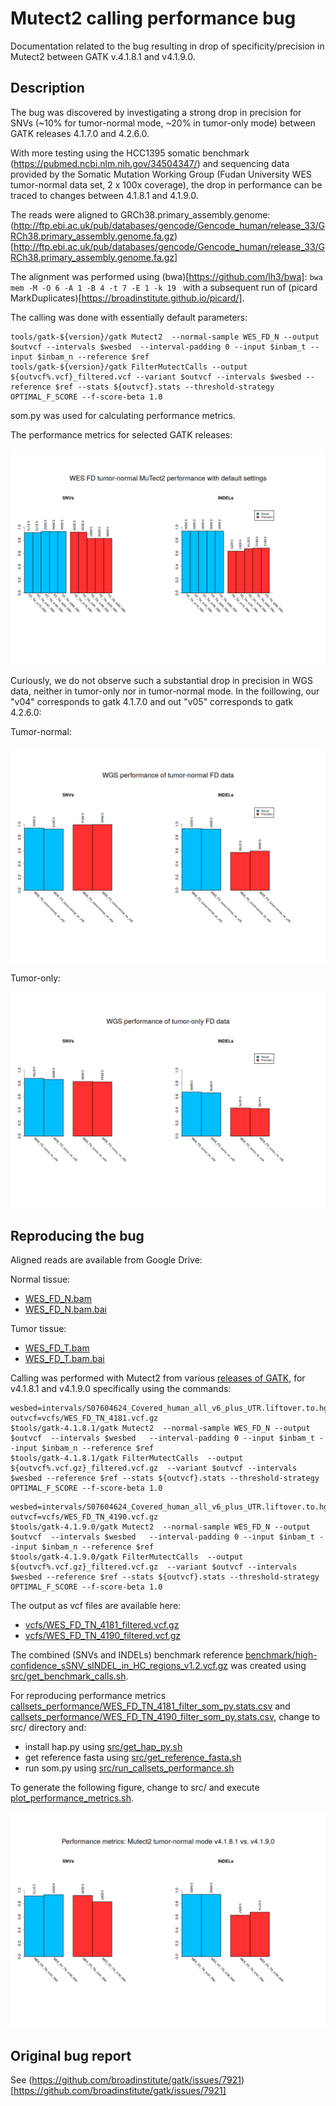 # Mutect2 calling performance bug

Documentation related to the bug resulting in drop of specificity/precision in Mutect2 between GATK v.4.1.8.1 and v4.1.9.0.

## Description

The bug was discovered by investigating a strong drop in precision for SNVs (~10% for tumor-normal mode, ~20% in tumor-only mode) between GATK releases 4.1.7.0 and 4.2.6.0.

With more testing using the HCC1395 somatic benchmark (https://pubmed.ncbi.nlm.nih.gov/34504347/) and sequencing data provided by the Somatic Mutation Working Group (Fudan University WES tumor-normal data set, 2 x 100x coverage), the drop in performance can be traced to changes between 4.1.8.1 and 4.1.9.0. 

The reads were aligned to GRCh38.primary_assembly.genome:
(http://ftp.ebi.ac.uk/pub/databases/gencode/Gencode_human/release_33/GRCh38.primary_assembly.genome.fa.gz)[http://ftp.ebi.ac.uk/pub/databases/gencode/Gencode_human/release_33/GRCh38.primary_assembly.genome.fa.gz]

The alignment was performed using (bwa)[https://github.com/lh3/bwa]:
`
bwa mem -M -O 6 -A 1 -B 4 -t 7 -E 1 -k 19 
`
with a subsequent run of (picard MarkDuplicates)[https://broadinstitute.github.io/picard/].

The calling was done with essentially default parameters:
```
tools/gatk-${version}/gatk Mutect2  --normal-sample WES_FD_N --output $outvcf --intervals $wesbed  --interval-padding 0 --input $inbam_t --input $inbam_n --reference $ref
tools/gatk-${version}/gatk FilterMutectCalls --output ${outvcf%.vcf}_filtered.vcf --variant $outvcf --intervals $wesbed --reference $ref --stats ${outvcf}.stats --threshold-strategy OPTIMAL_F_SCORE --f-score-beta 1.0
```


som.py was used for calculating performance metrics.

The performance metrics for selected GATK releases:

![FD_TN_4170_filter_FD_TN_4181_filter_FD_TN_4190_filter_FD_TN_4200_filter_FD_TN_4260_filter](figures/WES_FD_tn_default.png)

Curiously, we do not observe such a substantial drop in precision in WGS data, neither in tumor-only nor in tumor-normal mode.
In the foillowing, our "v04" corresponds to gatk 4.1.7.0 and out "v05" corresponds to gatk 4.2.6.0:

Tumor-normal:

![WGS_FD_tumor-normal_reference_workflow_v04_WGS_FD_tumor-normal_reference_workflow_v05](figures/WGS_FD_tn.png)


Tumor-only:

![WGS_FD_tumor_reference_workflow_v04_WGS_FD_tumor_reference_workflow_v05](figures/WGS_FD_tumor.png)


## Reproducing the bug


Aligned reads are available from Google Drive:

Normal tissue:
* [WES_FD_N.bam](https://drive.google.com/file/d/1YYiALZeUjtpivCZlTQhrQejV8yiutfdl/view?usp=share_link)
* [WES_FD_N.bam.bai](https://drive.google.com/file/d/1YYiALZeUjtpivCZlTQhrQejV8yiutfdl/view?usp=share_link)

Tumor tissue:
* [WES_FD_T.bam](https://drive.google.com/file/d/1KKwCGl3PZh6rmmj3xSlPuVum48QaqBPi/view?usp=share_link)
* [WES_FD_T.bam.bai](https://drive.google.com/file/d/1YYiALZeUjtpivCZlTQhrQejV8yiutfdl/view?usp=share_link)

Calling was performed with Mutect2 from various [releases of GATK](https://github.com/broadinstitute/gatk/releases), for v4.1.8.1 and v4.1.9.0 specifically using the commands:

```
wesbed=intervals/S07604624_Covered_human_all_v6_plus_UTR.liftover.to.hg38_merged_allowed_contigs_intersect_HighConfidence.bed
outvcf=vcfs/WES_FD_TN_4181.vcf.gz
$tools/gatk-4.1.8.1/gatk Mutect2  --normal-sample WES_FD_N --output $outvcf  --intervals $wesbed   --interval-padding 0 --input $inbam_t --input $inbam_n --reference $ref
$tools/gatk-4.1.8.1/gatk FilterMutectCalls  --output ${outvcf%.vcf.gz}_filtered.vcf.gz  --variant $outvcf --intervals $wesbed --reference $ref --stats ${outvcf}.stats --threshold-strategy OPTIMAL_F_SCORE --f-score-beta 1.0
```

```
wesbed=intervals/S07604624_Covered_human_all_v6_plus_UTR.liftover.to.hg38_merged_allowed_contigs_intersect_HighConfidence.bed
outvcf=vcfs/WES_FD_TN_4190.vcf.gz
$tools/gatk-4.1.9.0/gatk Mutect2  --normal-sample WES_FD_N --output $outvcf  --intervals $wesbed   --interval-padding 0 --input $inbam_t --input $inbam_n --reference $ref
$tools/gatk-4.1.9.0/gatk FilterMutectCalls  --output ${outvcf%.vcf.gz}_filtered.vcf.gz  --variant $outvcf --intervals $wesbed --reference $ref --stats ${outvcf}.stats --threshold-strategy OPTIMAL_F_SCORE --f-score-beta 1.0
```


The output as vcf files are available here:
* [vcfs/WES_FD_TN_4181_filtered.vcf.gz](vcfs/WES_FD_TN_4181_filtered.vcf.gz)
* [vcfs/WES_FD_TN_4190_filtered.vcf.gz](vcfs/WES_FD_TN_4181_filtered.vcf.gz)

The combined (SNVs and INDELs) benchmark reference [benchmark/high-confidence_sSNV_sINDEL_in_HC_regions_v1.2.vcf.gz](benchmark/high-confidence_sSNV_sINDEL_in_HC_regions_v1.2.vcf.gz) was created using [src/get_benchmark_calls.sh](src/get_benchmark_calls.sh).

For reproducing performance metrics [callsets_performance/WES_FD_TN_4181_filter_som_py.stats.csv](callsets_performance/WES_FD_TN_4181_filter_som_py.stats.csv) and [callsets_performance/WES_FD_TN_4190_filter_som_py.stats.csv](callsets_performance/WES_FD_TN_4190_filter_som_py.stats.csv), change to src/ directory and:
* install hap.py using [src/get_hap_py.sh](src/get_hap_py.sh)
* get reference fasta using [src/get_reference_fasta.sh](src/get_reference_fasta.sh)
* run som.py using [src/run_callsets_performance.sh](src/run_callsets_performance.sh)

To generate the following figure, change to src/ and execute [plot_performance_metrics.sh](src/plot_performance_metrics.sh).

![figures/WES_FD_TN_4181_filter_WES_FD_TN_4190_filter.png](figures/WES_FD_TN_4181_filter_WES_FD_TN_4190_filter.png)

## Original bug report

See (https://github.com/broadinstitute/gatk/issues/7921)[https://github.com/broadinstitute/gatk/issues/7921]
